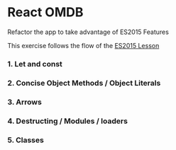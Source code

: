 # React OMDB

Refactor the app to take advantage of ES2015 Features

This exercise follows the flow of the [ES2015 Lesson](https://github.com/ga-wdi-lessons/es2015/)

### 1. Let and const

### 2. Concise Object Methods / Object Literals

### 3. Arrows

### 4. Destructing / Modules / loaders

### 5. Classes
